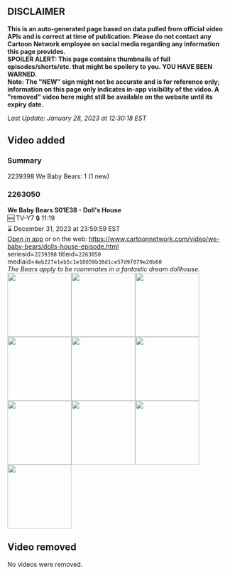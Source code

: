 ## DISCLAIMER
**This is an auto-generated page based on data pulled from official video APIs and is correct at time of publication. Please do not contact any Cartoon Network employee on social media regarding any information this page provides.**  
**SPOILER ALERT: This page contains thumbnails of full episodes/shorts/etc. that might be spoilery to you. YOU HAVE BEEN WARNED.**  
**Note: The "NEW" sign might not be accurate and is for reference only; information on this page only indicates in-app visibility of the video. A "removed" video here might still be available on the website until its expiry date.**  

_Last Update: January 28, 2023 at 12:30:18 EST_
## Video added
### Summary
2239398 We Baby Bears: 1 (1 new)  
### 2263050
**We Baby Bears S01E38 - Doll's House**  
🆕 TV-Y7 🔒 11:19  
⌛ December 31, 2023 at 23:59:59 EST  
[Open in app](https://cnvideo.sercomkc.org/redirector.html?type=cnapp&seriesid=2239398&titleid=2263050&mediaid=4eb227e1eb5c1e18659b38d1ce57d9f079e20b60) or on the web: https://www.cartoonnetwork.com/video/we-baby-bears/dolls-house-episode.html  
seriesid=`2239398` titleid=`2263050` mediaid=`4eb227e1eb5c1e18659b38d1ce57d9f079e20b60`  
_The Bears apply to be roommates in a fantastic dream dollhouse._  
<a href="https://s3.amazonaws.com/cartoonorchestrator/2263050_001_1280x720.jpg"><img src="https://s3.amazonaws.com/cartoonorchestrator/2263050_001_640x360.jpg" height="144px" /></a><a href="https://s3.amazonaws.com/cartoonorchestrator/2263050_002_1280x720.jpg"><img src="https://s3.amazonaws.com/cartoonorchestrator/2263050_002_640x360.jpg" height="144px" /></a><a href="https://s3.amazonaws.com/cartoonorchestrator/2263050_003_1280x720.jpg"><img src="https://s3.amazonaws.com/cartoonorchestrator/2263050_003_640x360.jpg" height="144px" /></a><a href="https://s3.amazonaws.com/cartoonorchestrator/2263050_004_1280x720.jpg"><img src="https://s3.amazonaws.com/cartoonorchestrator/2263050_004_640x360.jpg" height="144px" /></a><a href="https://s3.amazonaws.com/cartoonorchestrator/2263050_005_1280x720.jpg"><img src="https://s3.amazonaws.com/cartoonorchestrator/2263050_005_640x360.jpg" height="144px" /></a><a href="https://s3.amazonaws.com/cartoonorchestrator/2263050_006_1280x720.jpg"><img src="https://s3.amazonaws.com/cartoonorchestrator/2263050_006_640x360.jpg" height="144px" /></a><a href="https://s3.amazonaws.com/cartoonorchestrator/2263050_007_1280x720.jpg"><img src="https://s3.amazonaws.com/cartoonorchestrator/2263050_007_640x360.jpg" height="144px" /></a><a href="https://s3.amazonaws.com/cartoonorchestrator/2263050_008_1280x720.jpg"><img src="https://s3.amazonaws.com/cartoonorchestrator/2263050_008_640x360.jpg" height="144px" /></a><a href="https://s3.amazonaws.com/cartoonorchestrator/2263050_009_1280x720.jpg"><img src="https://s3.amazonaws.com/cartoonorchestrator/2263050_009_640x360.jpg" height="144px" /></a><a href="https://s3.amazonaws.com/cartoonorchestrator/2263050_010_1280x720.jpg"><img src="https://s3.amazonaws.com/cartoonorchestrator/2263050_010_640x360.jpg" height="144px" /></a>
## Video removed
No videos were removed.  
